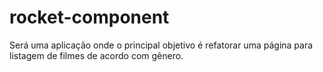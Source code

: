 # rocket-component
Será uma aplicação onde o principal objetivo é refatorar uma página para listagem de filmes de acordo com gênero. 
